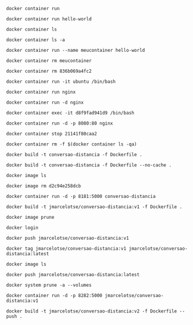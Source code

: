 ```
docker container run
```
```
docker container run hello-world
```
```
docker container ls
```
```
docker container ls -a
```
```
docker container run --name meucontainer hello-world
```
```
docker container rm meucontainer
```
```
docker container rm 836b069a4fc2
```
```
docker container run -it ubuntu /bin/bash
```
```
docker container run nginx
```
```
docker container run -d nginx
```
```
docker container exec -it d8f9fad941d9 /bin/bash
```
```
docker container run -d -p 8080:80 nginx
```
```
docker container stop 21141f80caa2
```
```
docker container rm -f $(docker container ls -qa)
```
```
docker build -t conversao-distancia -f Dockerfile .
```
```
docker build -t conversao-distancia -f Dockerfile --no-cache .
```
```
docker image ls
```
```
docker image rm d2c94e258dcb
```
```
docker container run -d -p 8181:5000 conversao-distancia
```
```
docker build -t jmarcelotse/conversao-distancia:v1 -f Dockerfile .
```
```
docker image prune
```
```
docker login
```
```
docker push jmarcelotse/conversao-distancia:v1
```
```
docker tag jmarcelotse/conversao-distancia:v1 jmarcelotse/conversao-distancia:latest
```
```
docker image ls
```
```
docker push jmarcelotse/conversao-distancia:latest
```
```
docker system prune -a --volumes
```
```
docker container run -d -p 8282:5000 jmarcelotse/conversao-distancia:v1
```
```
docker build -t jmarcelotse/conversao-distancia:v2 -f Dockerfile --push .